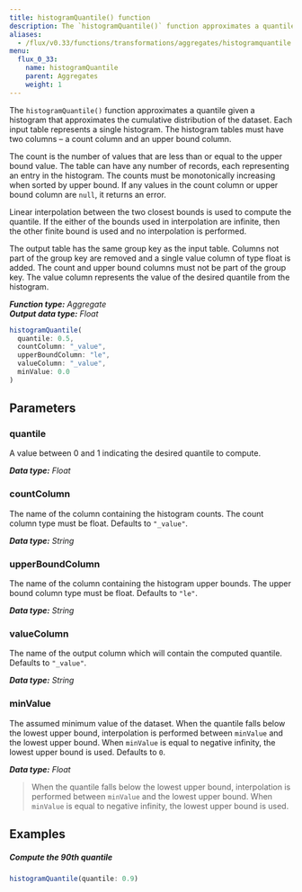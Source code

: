 ```yaml
---
title: histogramQuantile() function
description: The `histogramQuantile()` function approximates a quantile given a histogram that approximates the cumulative distribution of the dataset.
aliases:
  - /flux/v0.33/functions/transformations/aggregates/histogramquantile
menu:
  flux_0_33:
    name: histogramQuantile
    parent: Aggregates
    weight: 1
---
```


The `histogramQuantile()` function approximates a quantile given a histogram that
approximates the cumulative distribution of the dataset.
Each input table represents a single histogram.
The histogram tables must have two columns – a count column and an upper bound column.

The count is the number of values that are less than or equal to the upper bound value.
The table can have any number of records, each representing an entry in the histogram.
The counts must be monotonically increasing when sorted by upper bound.
If any values in the count column or upper bound column are `null`, it returns an error.

Linear interpolation between the two closest bounds is used to compute the quantile.
If the either of the bounds used in interpolation are infinite,
then the other finite bound is used and no interpolation is performed.

The output table has the same group key as the input table.
Columns not part of the group key are removed and a single value column of type float is added.
The count and upper bound columns must not be part of the group key.
The value column represents the value of the desired quantile from the histogram.

_**Function type:** Aggregate_  
_**Output data type:** Float_

```js
histogramQuantile(
  quantile: 0.5,
  countColumn: "_value",
  upperBoundColumn: "le",
  valueColumn: "_value",
  minValue: 0.0
)
```

## Parameters

### quantile
A value between 0 and 1 indicating the desired quantile to compute.

_**Data type:** Float_

### countColumn
The name of the column containing the histogram counts.
The count column type must be float.
Defaults to `"_value"`.

_**Data type:** String_

### upperBoundColumn
The name of the column containing the histogram upper bounds.
The upper bound column type must be float.
Defaults to `"le"`.

_**Data type:** String_

### valueColumn
The name of the output column which will contain the computed quantile.
Defaults to `"_value"`.

_**Data type:** String_

### minValue
The assumed minimum value of the dataset.
When the quantile falls below the lowest upper bound, interpolation is performed between `minValue` and the lowest upper bound.
When `minValue` is equal to negative infinity, the lowest upper bound is used.
Defaults to `0`.

_**Data type:** Float_

> When the quantile falls below the lowest upper bound,
> interpolation is performed between `minValue` and the lowest upper bound.
> When `minValue` is equal to negative infinity, the lowest upper bound is used.

## Examples

##### Compute the 90th quantile
```js
histogramQuantile(quantile: 0.9)
```
